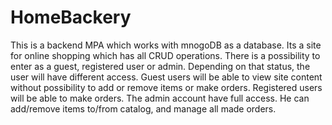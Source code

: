 # HomeBackery
This is a backend MPA which works with mnogoDB as a database. Its a site for online shopping which has all CRUD operations.
There is a possibility to enter as a guest, registered user or admin. Depending on that status, the user will have different access.
Guest users will be able to view site content without possibility to add or remove items or make orders.
Registered users will be able to make orders.
The admin account have full access. He can add/remove items to/from catalog, and manage all made orders.